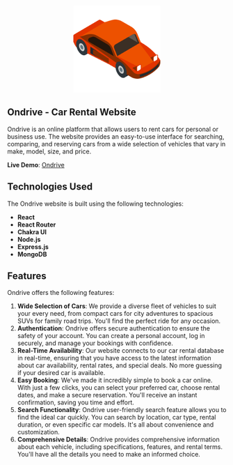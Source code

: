 <p align="center">
  <img width="200" height="200" src="./client/src/images/ondrive.png">
</p>

## Ondrive - Car Rental Website

Ondrive is an online platform that allows users to rent cars for personal or business use. The website provides an easy-to-use interface for searching, comparing, and reserving cars from a wide selection of vehicles that vary in make, model, size, and price.

**Live Demo**: [Ondrive](https://ondrive-plum.vercel.app/)

## Technologies Used

The Ondrive website is built using the following technologies:

- **React**
- **React Router**
- **Chakra UI**
- **Node.js**
- **Express.js**
- **MongoDB**

## Features

Ondrive offers the following features:

1. **Wide Selection of Cars**: We provide a diverse fleet of vehicles to suit your every need, from compact cars for city adventures to spacious SUVs for family road trips. You'll find the perfect ride for any occasion.
2. **Authentication**: Ondrive offers secure authentication to ensure the safety of your account. You can create a personal account, log in securely, and manage your bookings with confidence.
3. **Real-Time Availability**: Our website connects to our car rental database in real-time, ensuring that you have access to the latest information about car availability, rental rates, and special deals. No more guessing if your desired car is available.
4. **Easy Booking**: We've made it incredibly simple to book a car online. With just a few clicks, you can select your preferred car, choose rental dates, and make a secure reservation. You'll receive an instant confirmation, saving you time and effort.
5. **Search Functionality**: Ondrive user-friendly search feature allows you to find the ideal car quickly. You can search by location, car type, rental duration, or even specific car models. It's all about convenience and customization.
6. **Comprehensive Details**: Ondrive provides comprehensive information about each vehicle, including specifications, features, and rental terms. You'll have all the details you need to make an informed choice.

<!-- ## How to Use
To run Ondrive locally or integrate it into your project, follow these steps:

1. Clone this repository:
   ```bash
   git clone https://github.com/pvictordev/ondrive.git -->
